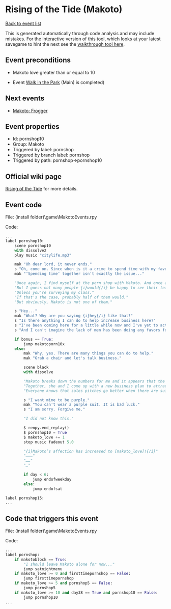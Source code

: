 # Rising of the Tide (Makoto)

[Back to event list](./../)

This is generated automatically through code analysis and may include mistakes. For the interactive version of this tool, which looks at your latest savegame to hint the next see the [walkthrough tool here](https://github.com/largestack/Lessons-In-Love-Guide-Tool/blob/main/README.md).



## Event preconditions

* Makoto love greater than or equal to 10

* Event [Walk in the Park](./day38.md) (Main) is completed)



## Next events

* [Makoto: Frogger](./makotonew1.md)

## Event properties

* Id: pornshop10
* Group: Makoto
* Triggered by label: pornshop
* Triggered by branch label: pornshop
* Triggered by path: pornshop->pornshop10

## Official wiki page

[Rising of the Tide](https://lessonsinlove.wiki/index.php?title=Special%3ASearch&search=pornshop10&go=Go) for more details.

## Event code

File: (install folder)\game\MakotoEvents.rpy

Code:
```python
...
label pornshop10:
    scene pornshop10
    with dissolve2
    play music "citylife.mp3"

    mak "Oh dear lord, it never ends."
    s "Oh, come on. Since when is it a crime to spend time with my favorite student?"
    mak "‘Spending time’ together isn’t exactly the issue..."

    "Once again, I find myself at the porn shop with Makoto. And once again, she is not happy to see me."
    "But I guess not many people {i}would{/i} be happy to see their teacher at a porn shop."
    "Unless you're surveying my class."
    "If that's the case, probably half of them would."
    "But obviously, Makoto is not one of them."

    s "Hey..."
    mak "What? Why are you saying {i}hey{/i} like that?"
    s "Is there anything I can do to help increase business here?"
    s "I've been coming here for a little while now and I've yet to actually see any other customers."
    s "And I can't imagine the lack of men has been doing any favors for your family financially."

    if bonus == True:
        jump makotoporn10x
    else:
        mak "Why, yes. There are many things you can do to help."
        mak "Grab a chair and let's talk business."

        scene black
        with dissolve

        "Makoto breaks down the numbers for me and it appears that the lack of males really did make a dramatic impact on her family's store."
        "Together, she and I come up with a new business plan to attract more female customers that we are going to pitch to her mother after purchasing fancy suits."
        "Everyone knows that sales pitches go better when there are suits involved."

        s "I want mine to be purple."
        mak "You can't wear a purple suit. It is bad luck."
        s "I am sorry. Forgive me."

        "I did not know this."

        $ renpy.end_replay()
        $ pornshop10 = True
        $ makoto_love += 1
        stop music fadeout 5.0

        "{i}Makoto’s affection has increased to [makoto_love]!{/i}"
        "………"
        "……"
        "…"

        if day < 6:
            jump endofweekday
        else:
            jump endofsat

label pornshop15:
...
```

## Code that triggers this event

File: (install folder)\game\MakotoEvents.rpy

Code:
```python
...
label pornshop:
    if makotoblock == True:
        "I should leave Makoto alone for now..."
        jump satnightmenu
    if makoto_love >= 0 and firsttimepornshop == False:
        jump firsttimepornshop
    if makoto_love >= 5 and pornshop5 == False:
        jump pornshop5
    if makoto_love >= 10 and day38 == True and pornshop10 == False:
        jump pornshop10
...
```